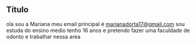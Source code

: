 ## Título
ola sou a Mariana
meu email principal é marianadorta17@gmail.com
sou estuda do ensino medio
tenho 16 anos
e pretendo fazer uma faculdade de odonto e trabalhar nessa area
